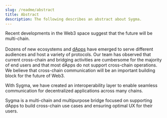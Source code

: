 ```yaml
---
slug: /readme/abstract
title: Abstract
description: The following describes an abstract about Sygma.
---
```


Recent developments in the Web3 space suggest that the future will be multi-chain. \
\
Dozens of new ecosystems and [dApps](https://www.investopedia.com/terms/d/decentralized-applications-dapps.asp) have emerged to serve different audiences and host a variety of protocols. Our team has observed that current cross-chain and bridging activities are cumbersome for the majority of end users and that most dApps do not support cross-chain operations. We believe that cross-chain communication will be an important building block for the future of Web3.

With Sygma, we have created an interoperability layer to enable seamless communication for decentralized applications across many chains.

Sygma is a multi-chain and multipurpose bridge focused on supporting dApps to build cross-chain use cases and ensuring optimal UX for their users.
